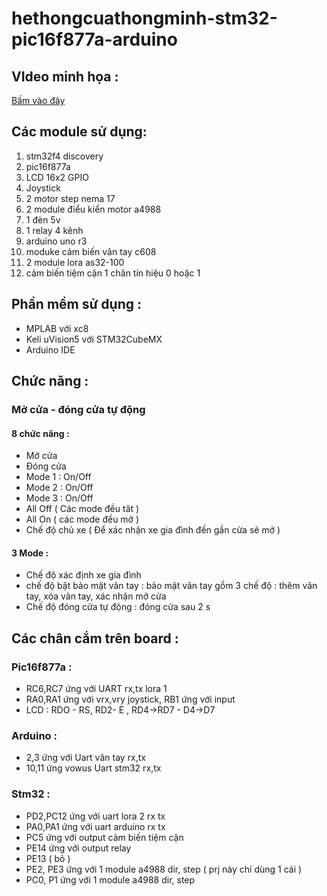 # hethongcuathongminh-stm32-pic16f877a-arduino
## VIdeo minh họa :

[Bấm vào đây](https://www.youtube.com/watch?v=pdlXQQF5UMQ)
## Các module sử dụng:

1. stm32f4 discovery
2. pic16f877a
3. LCD 16x2 GPIO
4. Joystick
5. 2 motor step nema 17
6. 2 module điểu kiển motor a4988
7. 1 đèn 5v
8. 1 relay 4 kênh
9. arduino uno r3
10. moduke cảm biến vân tay c608
11. 2 module lora as32-100
12. cảm biến tiệm cận 1 chân tín hiệu 0 hoặc 1

## Phần mềm sử dụng : 

- MPLAB với xc8
- Keli uVision5 với STM32CubeMX
- Arduino IDE

## Chức năng :
### Mở cửa - đóng cửa tự động
#### 8 chức năng :
+ Mở cửa
+ Đóng cửa
+ Mode 1 : On/Off
+ Mode 2 : On/Off
+ Mode 3 : On/Off
+ All Off ( Các mode đều tăt )
+ All On ( các mode đều mở )
+ Chế độ chủ xe ( Để xác nhận xe gia đình đến gần cửa sẽ mở )
#### 3 Mode :
+ Chế độ xác định xe gia đình
+ chế độ bật bảo mật vân tay : bảo mật vân tay gồm 3 chế độ : thêm vân tay, xóa vân tay, xác nhận mở cửa
+ Chế độ đóng cửa tự động : đóng cửa sau 2 s
## Các chân cắm trên board :
### Pic16f877a :
+ RC6,RC7 ứng với UART rx,tx lora 1
+ RA0,RA1 ứng với vrx,vry joystick, RB1 ứng với input
+  LCD : RDO - RS, RD2- E , RD4->RD7 - D4->D7
### Arduino :
+ 2,3 ứng với Uart vân tay rx,tx
+ 10,11 ứng vowus Uart stm32 rx,tx
### Stm32 :
+ PD2,PC12 ứng với uart lora 2 rx tx
+  PA0,PA1 ứng với uart arduino rx tx
+  PC5 ứng với output cảm biến tiệm cận
+  PE14 ứng với output relay
+  PE13 ( bỏ )
+  PE2, PE3 ứng với 1 module a4988 dir, step ( prj này chỉ dùng 1 cái )
+  PC0, P1 ứng với 1 module a4988 dir, step
